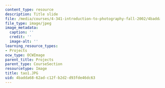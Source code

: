 ```yaml
---
content_type: resource
description: Title slide
file: /media/courses/4-341-introduction-to-photography-fall-2002/4badda6862adc12fb2d2d93fde46dc63_tao1.JPG
file_type: image/jpeg
image_metadata:
  caption: ''
  credit: ''
  image-alt: ''
learning_resource_types:
- Projects
ocw_type: OCWImage
parent_title: Projects
parent_type: CourseSection
resourcetype: Image
title: tao1.JPG
uid: 4badda68-62ad-c12f-b2d2-d93fde46dc63
---
```

